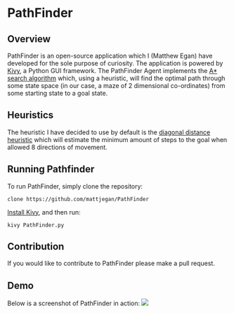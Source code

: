 # PathFinder
## Overview

PathFinder is an open-source application which I (Matthew Egan) have developed for the sole purpose of curiosity. The application is powered by [Kivy](https://kivy.org/), a Python GUI framework. The PathFinder Agent implements the [A* search algorithm](https://en.wikipedia.org/wiki/A*_search_algorithm) which, using a heuristic, will find the optimal path through some state space (in our case, a maze of 2 dimensional co-ordinates) from some starting state to a goal state.

## Heuristics
The heuristic I have decided to use by default is the [diagonal distance heuristic](http://theory.stanford.edu/~amitp/GameProgramming/Heuristics.html#heuristics-for-grid-maps) which will estimate the minimum amount of steps to the goal when allowed 8 directions of movement.

## Running Pathfinder
To run PathFinder, simply clone the repository:

	clone https://github.com/mattjegan/PathFinder

[Install Kivy](https://kivy.org/docs/installation/installation.html), and then run:

	kivy PathFinder.py

## Contribution
If you would like to contribute to PathFinder please make a pull request.

## Demo
Below is a screenshot of PathFinder in action:
![](http://i.imgur.com/DVoBZfC.png)